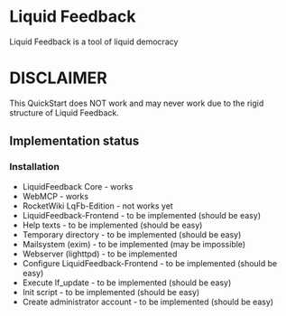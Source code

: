 # Liquid Feedback #
Liquid Feedback is a tool of liquid democracy

# DISCLAIMER #
This QuickStart does NOT work and may never work due to the rigid structure of Liquid Feedback.

## Implementation status ##

### Installation ###

* LiquidFeedback Core - works
* WebMCP - works
* RocketWiki LqFb-Edition - not works yet
* LiquidFeedback-Frontend - to be implemented (should be easy)
* Help texts - to be implemented (should be easy)
* Temporary directory - to be implemented (should be easy)
* Mailsystem (exim) - to be implemented (may be impossible)
* Webserver (lighttpd) - to be implemented
* Configure LiquidFeedback-Frontend - to be implemented (should be easy)
* Execute lf\_update - to be implemented (should be easy)
* Init script - to be implemented (should be easy)
* Create administrator account - to be implemented (should be easy)
